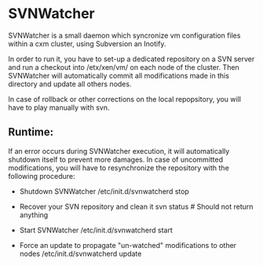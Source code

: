 SVNWatcher
==========

SVNWatcher is a small daemon which syncronize vm configuration files within a cxm cluster, using Subversion an Inotify.

In order to run it, you have to set-up a dedicated repository on a SVN server and run a checkout into /etx/xen/vm/ on each node of the cluster. Then SVNWatcher will automatically commit all modifications made in this directory and update all others nodes.

In case of rollback or other corrections on the local repopsitory, you will have to play manually with svn.

Runtime:
--------

If an error occurs during SVNWatcher execution, it will automatically shutdown itself to prevent more damages.
In case of uncommitted modifications, you will have to resynchronize the repository with the following procedure:


  - Shutdown SVNWatcher
        /etc/init.d/svnwatcherd stop

  - Recover your SVN repository and clean it
        svn status # Should not return anything

  - Start SVNWatcher
        /etc/init.d/svnwatcherd start

  - Force an update to propagate "un-watched" modifications to other nodes
        /etc/init.d/svnwatcherd update

